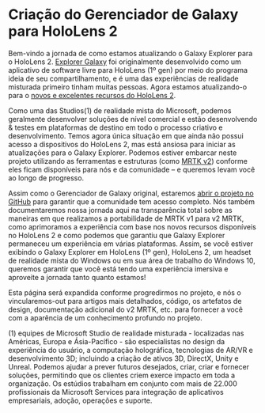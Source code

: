 # <a name="the-making-of-galaxy-explorer-for-hololens-2"></a>Criação do Gerenciador de Galaxy para HoloLens 2

Bem-vindo a jornada de como estamos atualizando o Galaxy Explorer para o HoloLens 2. [Explorer Galaxy](https://docs.microsoft.com/en-us/windows/mixed-reality/galaxy-explorer "Explorer Galaxy") foi originalmente desenvolvido como um aplicativo de software livre para HoloLens (1º gen) por meio do programa ideia de seu compartilhamento, e é uma das experiências de realidade misturada primeiro tinham muitas pessoas. Agora estamos atualizando-o para o [novos e excelentes recursos do HoloLens 2](https://www.microsoft.com/en-gb/hololens/hardware).

Como uma das Studios(1) de realidade mista do Microsoft, podemos geralmente desenvolver soluções de nível comercial e estão desenvolvendo & testes em plataformas de destino em todo o processo criativo e desenvolvimento. Temos agora única situação em que ainda não possui acesso a dispositivos do HoloLens 2, mas está ansiosa para iniciar as atualizações para o Galaxy Explorer. Podemos estiver embarcar neste projeto utilizando as ferramentas e estruturas (como [MRTK v2](https://microsoft.github.io/MixedRealityToolkit-Unity/Documentation/GettingStartedWithTheMRTK.html)) conforme eles ficam disponíveis para nós e da comunidade – e queremos levam você ao longo de progresso.

Assim como o Gerenciador de Galaxy original, estaremos [abrir o projeto no GitHub](https://github.com/Microsoft/GalaxyExplorer) para garantir que a comunidade tem acesso completo. Nós também documentaremos nossa jornada aqui na transparência total sobre as maneiras em que realizamos a portabilidade de MRTK v1 para v2 MRTK, como aprimoramos a experiência com base nos novos recursos disponíveis no HoloLens 2 e como podemos que garantiu que Galaxy Explorer permaneceu um experiência em várias plataformas. Assim, se você estiver exibindo o Galaxy Explorer em HoloLens (1º gen), HoloLens 2, um headset de realidade mista do Windows ou em sua área de trabalho do Windows 10, queremos garantir que você está tendo uma experiência imersiva e aproveite a jornada tanto quanto estamos!

Esta página será expandida conforme progredirmos no projeto, e nós o vincularemos-out para artigos mais detalhados, código, os artefatos de design, documentação adicional do v2 MRTK, etc. para fornecer a você com a aparência de um conhecimento profundo no projeto.



(1) equipes de Microsoft Studio de realidade misturada - localizadas nas Américas, Europa e Ásia-Pacífico - são especialistas no design da experiência do usuário, a computação holográfica, tecnologias de AR/VR e desenvolvimento 3D; incluindo a criação de ativos 3D, DirectX, Unity e Unreal. Podemos ajudar a prever futuros desejados, criar, criar e fornecer soluções, permitindo que os clientes criem exerce impacto em toda a organização. Os estúdios trabalham em conjunto com mais de 22.000 profissionais da Microsoft Services para integração de aplicativos empresariais, adoção, operações e suporte.

